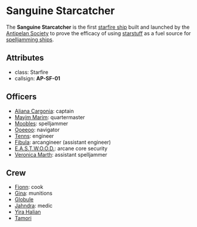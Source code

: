 # Sanguine Starcatcher

The **Sanguine Starcatcher** is the first [starfire ship](../../../../technology/starstuff-ships/starfire-ship.md) built and launched by the [Antipelan Society](../../) to prove the efficacy of using [starstuff](../../../../artifacts/starstuff.md) as a fuel source for [spelljamming ships](../../../../technology/starstuff-ships/starstuff-ships.md).

## Attributes

- class: Starfire
- callsign: **AP-SF-01**

## Officers

- [Aliana Cargonia](../../members/aliana-cargonia): captain
- [Mayim Marim](../../members/mayim-marim): quartermaster
- [Moobles](../../members/moobles): spelljammer
- [Ooeeoo](../../members/ooeeoo): navigator
- [Tenns](../../members/tenns): engineer
- [Fibula](../../members/fibula): arcangineer (assistant engineer)
- [E.A.S.T.W.O.O.D.](../../members/eastwood): arcane core security
- [Veronica Marth](../../members/veronica-marth): assistant spelljammer

## Crew

- [Fionn](../../members/fionn): cook
- [Gina](../../members/gina): munitions
- [Globule](../../members/globule)
- [Jahndra](../../members/jahndra): medic
- [Yira Halian](../../members/yira-halian)
- [Tamori](../../members/tamori)
